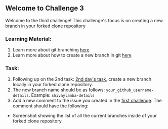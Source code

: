 ## Welcome to Challenge 3
Welcome to the third challenge! 
This challenge's focus is on creating a new branch in your forked clone repository 

### Learning Material:
1. Learn more about git branching [here](https://git-scm.com/book/en/v2/Git-Branching-Branches-in-a-Nutshell)
2. Learn more about how to create a new branch in git [here](https://git-scm.com/book/en/v2/Git-Branching-Basic-Branching-and-Merging)

### Task: 
1. Following up on the 2nd task: [2nd day's task](https://github.com/scaleracademy/scaler-open-source-september-challenge/blob/main/Challenges/challenge2.md), create a new branch locally in your forked clone repository.
2. The new branch name should be as follows: ``your_github_username-details``. Example: ``shivaylamba-details``
3. Add a new comment to the issue you created in the [first challenge](https://github.com/scaleracademy/scaler-open-source-september-challenge/blob/main/Challenges/challenge1.md). The comment should have the following:

- Screenshot showing the list of all the current branches inside of your forked clone repository